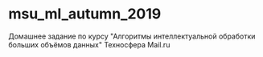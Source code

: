 # msu_ml_autumn_2019
Домашнее задание по курсу "Алгоритмы интеллектуальной обработки больших объёмов данных" Техносфера Mail.ru

